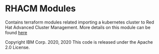 # RHACM Modules

Contains terraform modules related importing a kubernetes cluster to Red Hat Advanced Cluster Management. More details on this module can be found [here](https://github.com/IBM-CAMHub-Open/template_rhacm_modules/tree/5.1.0/cluster_import/README.md)

Copyright IBM Corp. 2020, 2020
This code is released under the Apache 2.0 License.
